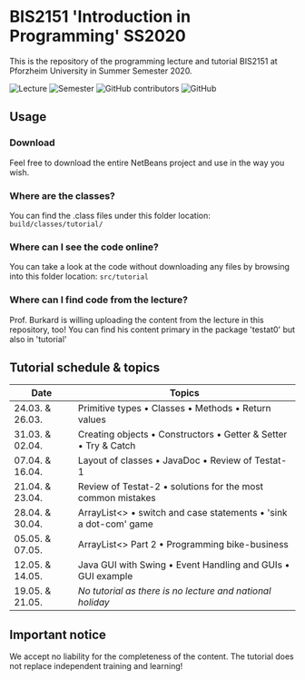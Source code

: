 # BIS2151 'Introduction in Programming' SS2020

This is the repository of the programming lecture and tutorial BIS2151 at Pforzheim University in Summer Semester 2020.

<img alt="Lecture" src="https://img.shields.io/badge/Lecture-BIS2151-red?style=for-the-badge"> <img alt="Semester" src="https://img.shields.io/badge/Semester-SS2020-yellow?style=for-the-badge"> <img alt="GitHub contributors" src="https://img.shields.io/github/contributors/ainzone/BIS2151-Programming?color=informational&style=for-the-badge"> <img alt="GitHub" src="https://img.shields.io/github/license/ainzone/BIS2151-Programming?style=for-the-badge"> 


## Usage

### Download
Feel free to download the entire NetBeans project and use in the way you wish. 
### Where are the classes?
You can find the .class files under this folder location: `build/classes/tutorial/`
### Where can I see the code online?
You can take a look at the code without downloading any files by browsing into this folder location: `src/tutorial`
### Where can I find code from the lecture?
Prof. Burkard is willing uploading the content from the lecture in this repository, too! You can find his content primary in the package 'testat0' but also in 'tutorial' 

## Tutorial schedule & topics
| Date | Topics |
| --- | --- |
| 24.03. & 26.03. | Primitive types • Classes • Methods • Return values |
| 31.03. & 02.04. | Creating objects • Constructors • Getter & Setter • Try & Catch |
| 07.04. & 16.04. | Layout of classes • JavaDoc • Review of Testat-1 |
| 21.04. & 23.04. | Review of Testat-2 • solutions for the most common mistakes |
| 28.04. & 30.04. | ArrayList<> • switch and case statements • 'sink a dot-com' game |
| 05.05. & 07.05. | ArrayList<> Part 2 • Programming bike-business | 
| 12.05. & 14.05. | Java GUI with Swing • Event Handling and GUIs • GUI example | 
| 19.05. & 21.05. | *No tutorial as there is no lecture and national holiday* | 

## Important notice
We accept no liability for the completeness of the content. The tutorial does not replace independent training and learning!
